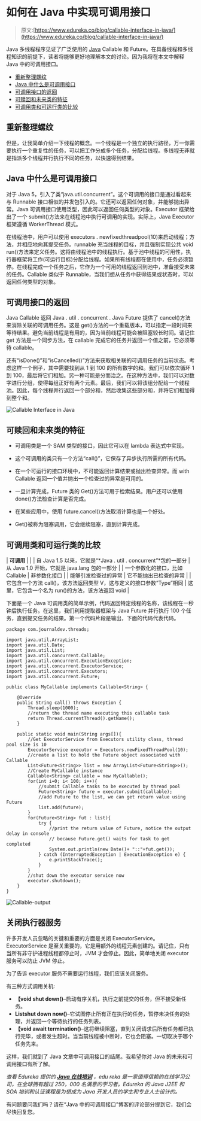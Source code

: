 # 如何在 Java 中实现可调用接口

> 原文:[https://www.edureka.co/blog/callable-interface-in-java/](https://www.edureka.co/blog/callable-interface-in-java/)

Java 多线程程序见证了广泛使用的 [Java](https://www.edureka.co/blog/java-tutorial/) Callable 和 Future。在具备线程和多线程知识的前提下，读者将能够更好地理解本文的讨论。因为我将在本文中解释 Java 中的可调用接口。

*   [重新整理螺纹](#recap)
*   [Java 中什么是可调用接口](#what)
*   [可调用接口的返回](#return)
*   [可赎回和未来类的特征](#features)
*   [可调用类和可运行类的比较](#comparison)

## **重新整理螺纹**

但是，让我简单介绍一下线程的概念。一个线程是一个独立的执行路径，万一你需要执行一个重复性的任务，可以把工作分成多个任务，分配给线程。多线程无非就是指派多个线程并行执行不同的任务，以快速得到结果。

## **Java 中什么是可调用接口**

对于 Java 5，引入了类“java.util.concurrent”。这个可调用的接口是通过看起来与 Runnable 接口相似的并发包引入的。它还可以返回任何对象，并能够抛出异常。Java 可调用接口使用泛型，因此可以返回任何类型的对象。Executor 框架给出了一个 submit()方法来在线程池中执行可调用的实现。实际上，Java Executor 框架遵循 WorkerThread 模式。

在线程池中，用户可以使用 executors . newfixedthreadpool(10)来启动线程；方法，并相应地向其提交任务。runnable 充当线程的目标，并且强制实现公共 void run()方法来定义任务。这将由线程池中的线程执行。基于池中线程的可用性，执行器框架将工作(可运行目标)分配给线程。如果所有线程都在使用中，任务必须暂停。在线程完成一个任务之后，它作为一个可用的线程返回到池中，准备接受未来的任务。Callable 类似于 Runnable，当我们想从任务中获得结果或状态时，可以返回任何类型的对象。

## **可调用接口的返回**

Java Callable 返回 Java . util . concurrent . Java Future 提供了 cancel()方法来消除关联的可调用任务。这是 get()方法的一个重载版本，可以指定一段时间来等待结果。避免当前线程是有用的，因为当前线程可能会被阻塞较长时间。请记住 get 方法是一个同步方法，在 callable 完成它的任务并返回一个值之前，它必须等待 callable。

还有“isDone()”和“isCancelled()”方法来获取相关联的可调用任务的当前状态。考虑这样一个例子，其中需要找到从 1 到 100 的所有数字的和。我们可以依次循环 1 到 100，最后将它们相加。另一种可能是分而治之。在这种方法中，我们可以对数字进行分组，使得每组正好有两个元素。最后，我们可以将该组分配给一个线程池。因此，每个线程并行返回一个部分和，然后收集这些部分和，并将它们相加得到整个和。

![Callable Interface in Java](../Images/067beef1da9e9511a847cfd508d97ae8.png)

## **可赎回和未来类的特征**

*   可调用类是一个 SAM 类型的接口，因此它可以在 lambda 表达式中实现。

*   这个可调用的类只有一个方法“call()”，它保存了异步执行所需的所有代码。

*   在一个可运行的接口环境中，不可能返回计算结果或抛出检查异常。而 with Callable 返回一个值并抛出一个检查过的异常是可用的。

*   一旦计算完成，Future 类的 Get()方法可用于检索结果。用户还可以使用 done()方法检查计算是否完成。

*   在某些应用中，使用 future.cancel()方法取消计算也是一个好处。

*   Get()被称为阻塞调用，它会继续阻塞，直到计算完成。

## **可调用类和可运行类的比较**

| **可调用** |  |
| 自 Java 1.5 以来，它就是“*Java . util . concurrent”*包的一部分 | 从 Java 1.0 开始，它就是 java.lang 包的一部分 |
| 一个参数化的接口，比如 Callable | 非参数化接口 |
| 能够引发检查过的异常 | 它不能抛出已检查的异常 |
| 它包含一个方法 call()，该方法返回类型 V，这与定义的接口参数“Type”相同 | 这里，它包含一个名为 run()的方法，该方法返回 void |

下面是一个 Java 可调用类的简单示例，代码返回特定线程的名称，该线程在一秒钟后执行任务。在这里，我们利用提取器框架与 Java Future 并行执行 100 个任务，直到提交任务的结果。第一个代码片段是输出，下面的代码代表代码。

```
package com.journaldev.threads;

import java.util.ArrayList;
import java.util.Date;
import java.util.List;
import java.util.concurrent.Callable;
import java.util.concurrent.ExecutionException;
import java.util.concurrent.ExecutorService;
import java.util.concurrent.Executors;
import java.util.concurrent.Future;

public class MyCallable implements Callable<String> {

    @Override
    public String call() throws Exception {
        Thread.sleep(1000);
        //return the thread name executing this callable task
        return Thread.currentThread().getName();
    }

    public static void main(String args[]){
        //Get ExecutorService from Executors utility class, thread pool size is 10
        ExecutorService executor = Executors.newFixedThreadPool(10);
        //create a list to hold the Future object associated with Callable
        List<Future<String>> list = new ArrayList<Future<String>>();
        //Create MyCallable instance
        Callable<String> callable = new MyCallable();
        for(int i=0; i< 100; i++){
            //submit Callable tasks to be executed by thread pool
            Future<String> future = executor.submit(callable);
            //add Future to the list, we can get return value using Future
            list.add(future);
        }
        for(Future<String> fut : list){
            try {
                //print the return value of Future, notice the output delay in console
                // because Future.get() waits for task to get completed
                System.out.println(new Date()+ "::"+fut.get());
            } catch (InterruptedException | ExecutionException e) {
                e.printStackTrace();
            }
        }
        //shut down the executor service now
        executor.shutdown();
    }
}

```

![Callable-output](../Images/325971aee974976da82e9e29b5f21b49.png)

## **关闭执行器服务**

许多开发人员忽略的关键和重要的方面是关闭 ExecutorService。ExecutorService 是至关重要的，它是用额外的线程元素创建的。请记住，只有当所有非守护进程线程都停止时，JVM 才会停止。因此，简单地关闭 executor 服务可以防止 JVM 停止。

为了告诉 executor 服务不需要运行线程，我们应该关闭服务。

有三种方式调用关机:

*   **【void shut down()**–启动有序关机，执行之前提交的任务，但不接受新任务。
*   **List<Runnable>shut down now()**–它试图停止所有正在执行的任务，暂停未决任务的处理，并返回一个等待执行的任务列表。
*   **【void await termination()**–这将继续阻塞，直到关闭请求后所有任务都已执行完毕，或者发生超时。当当前线程被中断时，它也会阻塞。一切取决于哪个任务先来。

这样，我们就到了 Java 文章中可调用接口的结尾。我希望你对 Java 的未来和可调用接口有所了解。

*查看 Edureka 提供的  [**Java 在线培训**](https://www.edureka.co/java-j2ee-training-course)* *，edu reka 是一家值得信赖的在线学习公司，在全球拥有超过 250，000 名满意的学习者。Edureka 的 Java J2EE 和 SOA 培训和认证课程是为想成为 Java 开发人员的学生和专业人士设计的。*

有问题要问我们吗？请在“Java 中的可调用接口”博客的评论部分提到它，我们会尽快回复您。